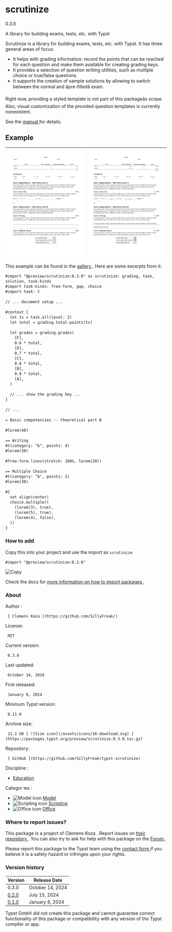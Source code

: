 #  scrutinize

0.3.0

A library for building exams, tests, etc. with Typst

Scrutinize is a library for building exams, tests, etc. with Typst. It has
three general areas of focus:

  * It helps with grading information: record the points that can be reached for each question and make them available for creating grading keys. 
  * It provides a selection of question writing utilities, such as multiple choice or true/false questions. 
  * It supports the creation of sample solutions by allowing to switch between the normal and âpre-filledâ exam. 

Right now, providing a styled template is not part of this packageâs scope.
Also, visual customization of the provided question templates is currently
nonexistent.

See the [ manual
](https://github.com/typst/packages/raw/main/packages/preview/scrutinize/0.3.0/docs/manual.pdf)
for details.

##  Example

[ ![](https://github.com/typst/packages/raw/main/packages/preview/scrutinize/0.3.0/thumbnail.png) ](https://github.com/typst/packages/raw/main/packages/preview/scrutinize/0.3.0/gallery/gk-ek-austria.typ) |  [ ![](https://github.com/typst/packages/raw/main/packages/preview/scrutinize/0.3.0/thumbnail-solved.png) ](https://github.com/typst/packages/raw/main/packages/preview/scrutinize/0.3.0/gallery/gk-ek-austria.typ)  
---|---  
  
This example can be found in the [ gallery
](https://github.com/typst/packages/raw/main/packages/preview/scrutinize/0.3.0/gallery/)
. Here are some excerpts from it:

    
    
    #import "@preview/scrutinize:0.3.0" as scrutinize: grading, task, solution, task-kinds
    #import task-kinds: free-form, gap, choice
    #import task: t
    
    // ... document setup ...
    
    #context {
      let ts = task.all(level: 2)
      let total = grading.total-points(ts)
    
      let grades = grading.grades(
        [F],
        0.6 * total,
        [D],
        0.7 * total,
        [C],
        0.8 * total,
        [B],
        0.9 * total,
        [A],
      )
    
      // ... show the grading key ...
    }
    
    // ...
    
    = Basic competencies -- theoretical part B
    
    #lorem(40)
    
    == Writing
    #t(category: "b", points: 4)
    #lorem(30)
    
    #free-form.lines(stretch: 180%, lorem(20))
    
    == Multiple Choice
    #t(category: "b", points: 2)
    #lorem(30)
    
    #{
      set align(center)
      choice.multiple((
        (lorem(3), true),
        (lorem(5), true),
        (lorem(4), false),
      ))
    }
    

###  How to add

Copy this into your project and use the import as  ` scrutinize `

    
    
    #import "@preview/scrutinize:0.3.0"

![Copy](/assets/icons/16-copy.svg)

Check the docs for  [ more information on how to import packages
](https://typst.app/docs/reference/scripting/#packages) .

###  About

Author  :

     [ Clemens Koza ](https://github.com/SillyFreak/)
License:

     MIT 
Current version:

     0.3.0 
Last updated:

     October 14, 2024 
First released:

     January 8, 2024 
Minimum Typst version:

     0.11.0 
Archive size:

     11.2 kB [ ![Size icon](/assets/icons/16-download.svg) ](https://packages.typst.org/preview/scrutinize-0.3.0.tar.gz)
Repository:

     [ GitHub ](https://github.com/SillyFreak/typst-scrutinize)
Discipline  :

    

  * [ Education ](https://typst.app/universe/search/?discipline=education)

Categor  ies  :

    

  * ![Model icon](/assets/icons/16-list-unordered.svg) [ Model ](https://typst.app/universe/search/?category=model)
  * ![Scripting icon](/assets/icons/16-code.svg) [ Scripting ](https://typst.app/universe/search/?category=scripting)
  * ![Office icon](/assets/icons/16-envelope.svg) [ Office ](https://typst.app/universe/search/?category=office)

###  Where to report issues?

This  package  is a project of  Clemens Koza  .  Report issues on  [ their
repository ](https://github.com/SillyFreak/typst-scrutinize) .  You can also
try to ask for help with this  package  on the  [ Forum
](https://forum.typst.app) .

Please report this  package  to the Typst team using the  [ contact form
](https://typst.app/contact) if you believe it is a safety hazard or infringes
upon your rights.

###  Version history

Version  |  Release Date   
---|---  
0.3.0  |  October 14, 2024   
[ 0.2.0 ](https://typst.app/universe/package/scrutinize/0.2.0/) |  July 15, 2024   
[ 0.1.0 ](https://typst.app/universe/package/scrutinize/0.1.0/) |  January 8, 2024   
  
Typst GmbH did not create this  package  and cannot guarantee correct
functionality of this  package  or compatibility with any version of the Typst
compiler or app.

